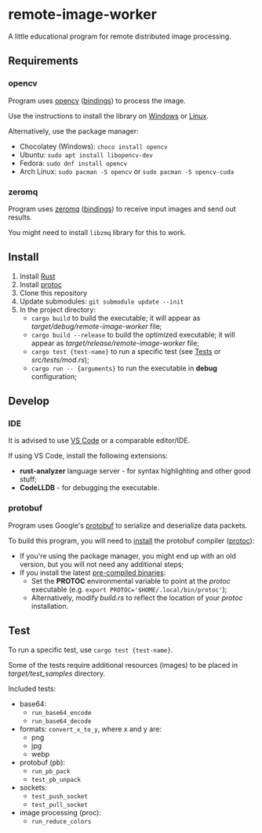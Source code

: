 # remote-image-worker
A little educational program for remote distributed image processing.

## Requirements
### opencv
Program uses [opencv](https://opencv.org/) ([bindings](https://crates.io/crates/opencv)) to process the image.

Use the instructions to install the library on [Windows](https://docs.opencv.org/4.x/d3/d52/tutorial_windows_install.html) or [Linux](https://docs.opencv.org/4.x/d7/d9f/tutorial_linux_install.html).

Alternatively, use the package manager:
* Chocolatey (Windows): `choco install opencv`
* Ubuntu: `sudo apt install libopencv-dev`
* Fedora: `sudo dnf install opencv`
* Arch Linux: `sudo pacman -S opencv` or `sudo pacman -S opencv-cuda`

### zeromq
Program uses [zeromq](https://zeromq.org/) ([bindings](https://crates.io/crates/zmq)) to receive input images and send out results.

You might need to install `libzmq` library for this to work.

## Install
1. Install [Rust](https://rustup.rs/)
2. Install [protoc](#protobuf)
3. Clone this repository
4. Update submodules: `git submodule update --init`
5. In the project directory:
    * `cargo build` to build the executable; it will appear as *target/debug/remote-image-worker* file;
    * `cargo build --release` to build the optimized executable; it will appear as *target/release/remote-image-worker* file;
    * `cargo test {test-name}` to run a specific test (see [Tests](#test) or *src/tests/mod.rs*);
    * `cargo run -- {arguments}` to run the executable in **debug** configuration;

## Develop
### IDE
It is advised to use [VS Code](https://vscodium.com/) or a comparable editor/IDE.

If using VS Code, install the following extensions:
* **rust-analyzer** language server - for syntax highlighting and other good stuff;
* **CodeLLDB** - for debugging the executable.

### protobuf
Program uses Google's [protobuf](https://developers.google.com/protocol-buffers) to serialize and deserialize data packets.

To build this program, you will need to [install](https://grpc.io/docs/protoc-installation/) the protobuf compiler ([protoc](https://github.com/protocolbuffers/protobuf#protocol-compiler-installation)):
* If you're using the package manager, you might end up with an old version, but you will not need any additional steps;
* If you install the latest [pre-compiled binaries](https://github.com/protocolbuffers/protobuf/releases):
  * Set the **PROTOC** environmental variable to point at the *protoc* executable (e.g. `export PROTOC='$HOME/.local/bin/protoc'`);
  * Alternatively, modify *build.rs* to reflect the location of your *protoc* installation.

## Test
To run a specific test, use `cargo test {test-name}`.

Some of the tests require additional resources (images) 
to be placed in *target/test_samples* directory.
 
Included tests:
* base64:
  * `run_base64_encode`
  * `run_base64_decode`
* formats: `convert_x_to_y`, where x and y are:
  * png
  * jpg
  * webp
* protobuf (pb):
  * `run_pb_pack`
  * `test_pb_unpack`
* sockets:
  * `test_push_socket`
  * `test_pull_socket`
* image processing (proc):
  * `run_reduce_colors`
